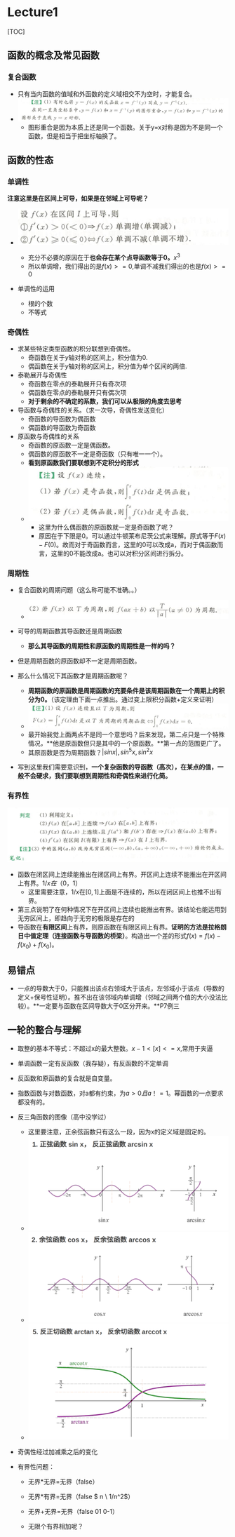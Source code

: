 # Lecture1

[TOC]

## 函数的概念及常见函数

### 复合函数

+ 只有当内函数的值域和外函数的定义域相交不为空时，才能复合。
+ ![image-20220710200121549](https://raw.githubusercontent.com/Alemdx/pic-bed/master/linear/image-20220710200121549.png)
  + 图形重合是因为本质上还是同一个函数。关于y=x对称是因为不是同一个函数，但是相当于把坐标轴换了。

## 函数的性态

### 单调性

**注意这里是在区间上可导，如果是在邻域上可导呢？**

+ ![image-20220710200333237](https://raw.githubusercontent.com/Alemdx/pic-bed/master/linear/image-20220710200333237.png)
  + 充分不必要的原因在于**也会存在某个点导函数等于0。**$x^3$
  + 所以单调增，我们得出的是$f(x)>=0$,单调不减我们得出的也是$f(x)>=0$

+ 单调性的运用
  + 根的个数
  + 不等式

### 奇偶性

+ 求某些特定类型函数的积分联想到奇偶性。
  + 奇函数在关于$y$轴对称的区间上，积分值为0.
  + 偶函数在关于$y$轴对称的区间上，积分值为单个区间的两倍.
+ 泰勒展开与奇偶性
  + 奇函数在零点的泰勒展开只有奇次项
  + 偶函数在零点的泰勒展开只有偶次项
  + **对于剩余的不确定的系数，我们可以从极限的角度去思考**
+ 导函数与奇偶性的关系。（求一次导，奇偶性发送变化）
  + 奇函数的导函数为偶函数
  + 偶函数的导函数为奇函数
+ 原函数与奇偶性的关系
  + 奇函数的原函数一定是偶函数。
  + 偶函数的原函数不一定是奇函数（只有唯一一个）。
  + **看到原函数我们要联想到不定积分的形式**
  + ![image-20220710202201328](https://raw.githubusercontent.com/Alemdx/pic-bed/master/linear/image-20220710202201328.png)
    + 这里为什么偶函数的原函数就一定是奇函数了呢？
    + 原因在于下限是0。可以通过牛顿莱布尼茨公式来理解。原式等于$F(x)-F(0)$。故而对于奇函数而言，这里的0可以改成a，而对于偶函数而言，这里的0不能改成a。也可以对积分区间进行拆分。

### 周期性

+ 复合函数的周期问题（这么称可能不准确。。）
  + ![image-20220710202717849](https://raw.githubusercontent.com/Alemdx/pic-bed/master/linear/image-20220710202717849.png)
+ 可导的周期函数其导函数还是周期函数
  + **那么其导函数的周期性和原函数的周期性是一样的吗？**

+ 但是周期函数的原函数却不一定是周期函数。
+ 那么什么情况下其函数才是周期函数呢？
  + **周期函数的原函数是周期函数的充要条件是该周期函数在一个周期上的积分为0。**（该定理由下面一点推出。通过变上限积分函数+定义来证明）
  + ![image-20220710203528179](https://raw.githubusercontent.com/Alemdx/pic-bed/master/linear/image-20220710203528179.png)
  + 最开始我觉上面两点不是同一个意思吗？后来发现，第二点只是一个特殊情况，**他是原函数但只是其中的一个原函数。**第一点的范围更广了。
  + 其原函数是否为周期函数？$|sinx|,sin^5x,sin^2x$
+ 写到这里我们需要意识到，**一个复杂函数的导函数（高次），在某点的值，一般不会硬求，我们要联想到周期性和奇偶性来进行化简。**

### 有界性

![image-20220710210753397](https://raw.githubusercontent.com/Alemdx/pic-bed/master/linear/image-20220710210753397.png)

+ 函数在闭区间上连续能推出在闭区间上有界。开区间上连续不能推出在开区间上有界。$1/x在（0，1）$
  + 这里需要注意，$1/x$在$[0,1]$上面是不连续的，所以在闭区间上也推不出有界。
+ 第三点说明了在何种情况下在开区间上连续也能推出有界。该结论也能运用到无穷区间上，即趋向于无穷的极限是存在的
+ 导函数在**有限区间**上有界，则原函数在有限区间上有界。**证明的方法是拉格朗日中值定理（连接函数与导函数的桥梁）**。构造出一个差的形式$f(x)=f(x)-f(x_0)+f(x_0)$。

## 易错点

+ 一点的导数大于0，只能推出该点右领域大于该点，左邻域小于该点（导数的定义+保号性证明）。推不出在该邻域内单调增（邻域之间两个值的大小没法比较）。**一定要与函数在区间导数大于0区分开来。**P7例三

## 一轮的整合与理解

+ 取整的基本不等式：不超过x的最大整数。$x-1<[x]<=x$,常用于夹逼

+ 单调函数一定有反函数（我存疑），有反函数的不定单调

+ 反函数和原函数的复合就是自变量。

+ 指数函数与对数函数，对a都有约束，为$a>0且a！=1$。幂函数的一点要求都没有的。

+ 反三角函数的图像（高中没学过）
  + 这里要注意，正余弦函数只有这么一段，因为x的定义域是固定的。
  + ![image-20220713213847941](https://raw.githubusercontent.com/Alemdx/pic-bed/master/linear/image-20220713213847941.png)
  + ![image-20220713213904549](https://raw.githubusercontent.com/Alemdx/pic-bed/master/linear/image-20220713213904549.png)
  + ![image-20220713213922916](https://raw.githubusercontent.com/Alemdx/pic-bed/master/linear/image-20220713213922916.png)

+ 奇偶性经过加减乘之后的变化

+ 有界性问题：

  + 无界*无界=无界（false）

  + 无界*有界=无界（false    $ n \\ 1/n^2$）

  + 无界+无界=无界（false 01 0-1）

  + 无限个有界相加呢？

    